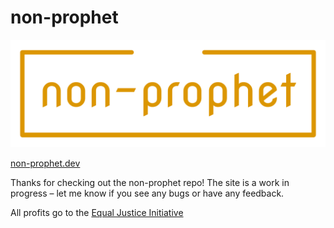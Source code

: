 # non-prophet

![non-prophet logo](./public/assets/logo/logo-harvestGold.png)

[non-prophet.dev](https://non-prophet.dev/)

Thanks for checking out the non-prophet repo! The site is a work in progress – let me know if you see any bugs or have any feedback.

All profits go to the [Equal Justice Initiative](https://eji.org/)
